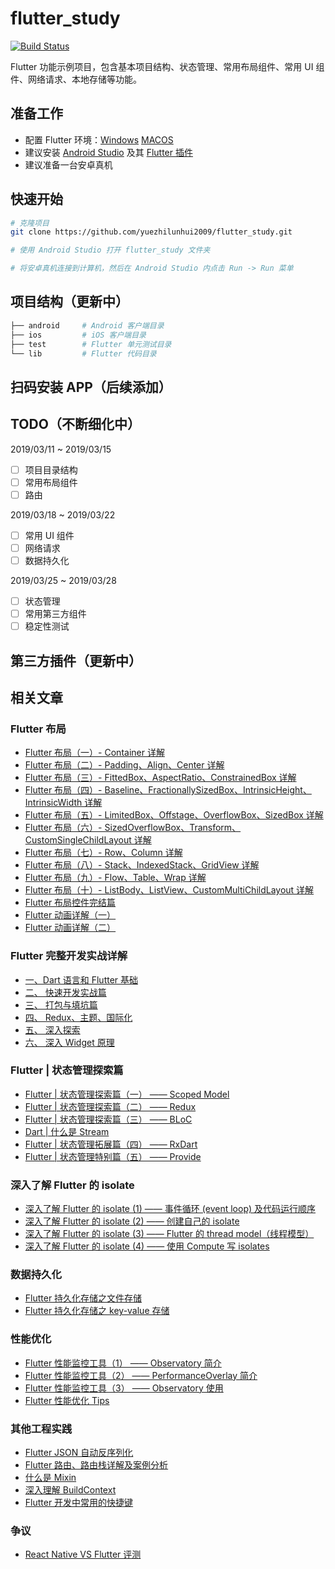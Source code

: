 # flutter_study
[![Build Status](https://travis-ci.com/yuezhilunhui2009/flutter_study.svg?branch=master)](https://travis-ci.com/yuezhilunhui2009/flutter_study)

Flutter 功能示例项目，包含基本项目结构、状态管理、常用布局组件、常用 UI 组件、网络请求、本地存储等功能。

## 准备工作
* 配置 Flutter 环境：[Windows](https://flutterchina.club/setup-windows/) [MACOS](https://flutterchina.club/setup-macos/)
* 建议安装 [Android Studio](https://developer.android.com/studio) 及其 [Flutter 插件](https://plugins.jetbrains.com/plugin/9212-flutter)
* 建议准备一台安卓真机

## 快速开始
```bash
# 克隆项目
git clone https://github.com/yuezhilunhui2009/flutter_study.git

# 使用 Android Studio 打开 flutter_study 文件夹

# 将安卓真机连接到计算机，然后在 Android Studio 内点击 Run -> Run 菜单
```

## 项目结构（更新中）
```bash
├── android     # Android 客户端目录
├── ios         # iOS 客户端目录
├── test        # Flutter 单元测试目录
└── lib         # Flutter 代码目录
```

## 扫码安装 APP（后续添加）

## TODO（不断细化中）
2019/03/11 ~ 2019/03/15
- [ ] 项目目录结构
- [ ] 常用布局组件
- [ ] 路由

2019/03/18 ~ 2019/03/22
- [ ] 常用 UI 组件
- [ ] 网络请求
- [ ] 数据持久化

2019/03/25 ~ 2019/03/28
- [ ] 状态管理
- [ ] 常用第三方组件
- [ ] 稳定性测试

## 第三方插件（更新中）

## 相关文章
### Flutter 布局
* [Flutter 布局（一）- Container 详解](https://github.com/yang7229693/flutter-study/blob/master/post/4.%20Flutter%20%E5%B8%83%E5%B1%80%EF%BC%88%E4%B8%80%EF%BC%89-%20Container%E8%AF%A6%E8%A7%A3.md)
* [Flutter 布局（二）- Padding、Align、Center 详解](https://github.com/yang7229693/flutter-study/blob/master/post/5.%20Flutter%20%E5%B8%83%E5%B1%80%EF%BC%88%E4%BA%8C%EF%BC%89-%20Padding%E3%80%81Align%E3%80%81Center%E8%AF%A6%E8%A7%A3.md)
* [Flutter 布局（三）- FittedBox、AspectRatio、ConstrainedBox 详解](https://github.com/yang7229693/flutter-study/blob/master/post/6.%20Flutter%20%E5%B8%83%E5%B1%80%EF%BC%88%E4%B8%89%EF%BC%89-%20FittedBox%E3%80%81AspectRatio%E3%80%81ConstrainedBox%E8%AF%A6%E8%A7%A3.md)
* [Flutter 布局（四）- Baseline、FractionallySizedBox、IntrinsicHeight、IntrinsicWidth 详解](https://github.com/yang7229693/flutter-study/blob/master/post/8.%20Flutter%20%E5%B8%83%E5%B1%80%EF%BC%88%E5%9B%9B%EF%BC%89-%20Baseline%E3%80%81FractionallySizedBox%E3%80%81IntrinsicHeight%E3%80%81IntrinsicWidth%E8%AF%A6%E8%A7%A3.md)
* [Flutter 布局（五）- LimitedBox、Offstage、OverflowBox、SizedBox 详解](https://github.com/yang7229693/flutter-study/blob/master/post/9.%20Flutter%20%E5%B8%83%E5%B1%80%EF%BC%88%E4%BA%94%EF%BC%89-%20LimitedBox%E3%80%81Offstage%E3%80%81OverflowBox%E3%80%81SizedBox%E8%AF%A6%E8%A7%A3.md)
* [Flutter 布局（六）- SizedOverflowBox、Transform、CustomSingleChildLayout 详解](https://github.com/yang7229693/flutter-study/blob/master/post/10.%20Flutter%20%E5%B8%83%E5%B1%80%EF%BC%88%E5%85%AD%EF%BC%89-%20SizedOverflowBox%E3%80%81Transform%E3%80%81CustomSingleChildLayout%E8%AF%A6%E8%A7%A3.md)
* [Flutter 布局（七）- Row、Column 详解](https://github.com/yang7229693/flutter-study/blob/master/post/11.%20Flutter%20%E5%B8%83%E5%B1%80%EF%BC%88%E4%B8%83%EF%BC%89-%20Row%E3%80%81Column%E8%AF%A6%E8%A7%A3.md)
* [Flutter 布局（八）- Stack、IndexedStack、GridView 详解](https://github.com/yang7229693/flutter-study/blob/master/post/12.%20Flutter%20%E5%B8%83%E5%B1%80%EF%BC%88%E5%85%AB%EF%BC%89-%20Stack%E3%80%81IndexedStack%E3%80%81GridView%E8%AF%A6%E8%A7%A3.md)
* [Flutter 布局（九）- Flow、Table、Wrap 详解](https://github.com/yang7229693/flutter-study/blob/master/post/13.%20Flutter%20%E5%B8%83%E5%B1%80%EF%BC%88%E4%B9%9D%EF%BC%89-%20Flow%E3%80%81Table%E3%80%81Wrap%E8%AF%A6%E8%A7%A3.md)
* [Flutter 布局（十）- ListBody、ListView、CustomMultiChildLayout 详解](https://github.com/yang7229693/flutter-study/blob/master/post/14.%20Flutter%20%E5%B8%83%E5%B1%80%EF%BC%88%E5%8D%81%EF%BC%89-%20ListBody%E3%80%81ListView%E3%80%81CustomMultiChildLayout%E8%AF%A6%E8%A7%A3.md)
* [Flutter 布局控件完结篇](https://github.com/yang7229693/flutter-study/blob/master/post/15.%20Flutter%20%E5%B8%83%E5%B1%80%E6%8E%A7%E4%BB%B6%E5%AE%8C%E7%BB%93%E7%AF%87.md)
* [Flutter 动画详解（一）](https://github.com/yang7229693/flutter-study/blob/master/post/16.%20Flutter%20%E5%8A%A8%E7%94%BB%E8%AF%A6%E8%A7%A3%EF%BC%88%E4%B8%80%EF%BC%89.md)
* [Flutter 动画详解（二）](https://github.com/yang7229693/flutter-study/blob/master/post/17.%20Flutter%20%E5%8A%A8%E7%94%BB%E8%AF%A6%E8%A7%A3%EF%BC%88%E4%BA%8C%EF%BC%89.md)

### Flutter 完整开发实战详解
* [一、Dart 语言和 Flutter 基础](https://juejin.im/post/5b631d326fb9a04fce524db2)
* [二、 快速开发实战篇](https://juejin.im/post/5b685a2a5188251ac22b71c0)
* [三、 打包与填坑篇](https://juejin.im/post/5b6fd4dc6fb9a0099e711162)
* [四、 Redux、主题、国际化](https://juejin.im/post/5b79767ff265da435450a873)
* [五、 深入探索](https://juejin.im/post/5bc450dff265da0a951f032b)
* [六、 深入 Widget 原理](https://juejin.im/post/5c7e853151882549664b0543)

### Flutter | 状态管理探索篇
* [Flutter | 状态管理探索篇（一） —— Scoped Model](https://juejin.im/post/5b97fa0d5188255c5546dcf8)
* [Flutter | 状态管理探索篇（二） —— Redux](https://juejin.im/post/5ba26c086fb9a05ce57697da)
* [Flutter | 状态管理探索篇（三） —— BLoC](https://juejin.im/post/5bb6f344f265da0aa664d68a)
* [Dart | 什么是 Stream](https://juejin.im/post/5baa4b90e51d450e6d00f12e)
* [Flutter | 状态管理拓展篇（四） —— RxDart](https://juejin.im/post/5bcea438e51d4536c65d2232)
* [Flutter | 状态管理特别篇（五） —— Provide](https://juejin.im/post/5c6d4b52f265da2dc675b407)

### 深入了解 Flutter 的 isolate
* [深入了解 Flutter 的 isolate (1) —— 事件循环 (event loop) 及代码运行顺序](https://juejin.im/post/5c338bdb6fb9a04a01647eb9)
* [深入了解 Flutter 的 isolate (2) —— 创建自己的 isolate](https://juejin.im/post/5c338bdb6fb9a04a01647eb9)
* [深入了解 Flutter 的 isolate (3) —— Flutter 的 thread model（线程模型）](https://juejin.im/post/5c3844fae51d4551ec60988e)
* [深入了解 Flutter 的 isolate (4) —— 使用 Compute 写 isolates](https://juejin.im/post/5c3a06f56fb9a049d37f54f4)

### 数据持久化
* [Flutter 持久化存储之文件存储](https://juejin.im/post/5c7f2f2ae51d4575d911172a)
* [Flutter 持久化存储之 key-value 存储](https://juejin.im/post/5c7c9c1b6fb9a04a0540650e)

### 性能优化
* [Flutter 性能监控工具（1） —— Observatory 简介](https://juejin.im/post/5c4c7634e51d453be80171c9)
* [Flutter 性能监控工具（2） —— PerformanceOverlay 简介](https://juejin.im/post/5c4d3ef66fb9a049b13e95b7)
* [Flutter 性能监控工具（3） —— Observatory 使用](https://juejin.im/post/5c4f1c6951882525a72458b6)
* [Flutter 性能优化 Tips](https://juejin.im/post/5c123e7d6fb9a049df23f12e)

### 其他工程实践
* [Flutter JSON 自动反序列化](https://juejin.im/post/5b5f00e7e51d45190571172f#heading-1)
* [Flutter 路由、路由栈详解及案例分析](https://juejin.im/post/5c7d19f751882555a8223602#heading-0)
* [什么是 Mixin](https://juejin.im/post/5bb204d3e51d450e4f38e2f6)
* [深入理解 BuildContext](https://juejin.im/post/5c665cb651882562914ec153)
* [Flutter 开发中常用的快捷键](https://juejin.im/post/5c5d970e6fb9a049af6db7cd)

### 争议
* [React Native VS Flutter 评测](https://juejin.im/post/5b1e8b826fb9a01e3962618d)